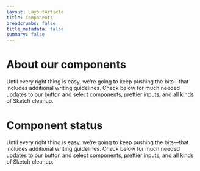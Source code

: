 ```yaml
---
layout: LayoutArticle
title: Components
breadcrumbs: false
title_metadata: false
summary: false
---
```

# About our components
Until every right thing is easy, we’re going to keep pushing the bits—that includes additional writing guidelines. Check below for much needed updates to our button and select components, prettier inputs, and all kinds of Sketch cleanup.

# Component status
Until every right thing is easy, we’re going to keep pushing the bits—that includes additional writing guidelines. Check below for much needed updates to our button and select components, prettier inputs, and all kinds of Sketch cleanup.
